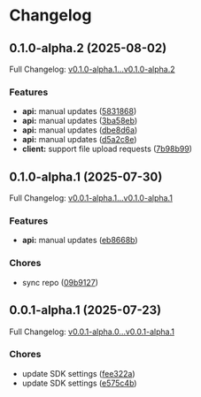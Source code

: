 # Changelog

## 0.1.0-alpha.2 (2025-08-02)

Full Changelog: [v0.1.0-alpha.1...v0.1.0-alpha.2](https://github.com/joinanvil/python-sdk/compare/v0.1.0-alpha.1...v0.1.0-alpha.2)

### Features

* **api:** manual updates ([5831868](https://github.com/joinanvil/python-sdk/commit/58318680ff4dfeaedea49f27693365757d2baf6b))
* **api:** manual updates ([3ba58eb](https://github.com/joinanvil/python-sdk/commit/3ba58eb3f94ba60d7929105bb13db3acbafbb63f))
* **api:** manual updates ([dbe8d6a](https://github.com/joinanvil/python-sdk/commit/dbe8d6a806f3b172456a205e759dddccb3854c21))
* **api:** manual updates ([d5a2c8e](https://github.com/joinanvil/python-sdk/commit/d5a2c8eedd4c9f5e76f984aab23d1346cacafc7f))
* **client:** support file upload requests ([7b98b99](https://github.com/joinanvil/python-sdk/commit/7b98b99d1a8ef5b9445243b2bdf71eab19f39a3c))

## 0.1.0-alpha.1 (2025-07-30)

Full Changelog: [v0.0.1-alpha.1...v0.1.0-alpha.1](https://github.com/joinanvil/python-sdk/compare/v0.0.1-alpha.1...v0.1.0-alpha.1)

### Features

* **api:** manual updates ([eb8668b](https://github.com/joinanvil/python-sdk/commit/eb8668b4222475b12787cbf54109dc60917ad476))


### Chores

* sync repo ([09b9127](https://github.com/joinanvil/python-sdk/commit/09b9127d3c1d3a8b0db8613057e6b105d9896efd))

## 0.0.1-alpha.1 (2025-07-23)

Full Changelog: [v0.0.1-alpha.0...v0.0.1-alpha.1](https://github.com/Blueplanai/python-sdk/compare/v0.0.1-alpha.0...v0.0.1-alpha.1)

### Chores

* update SDK settings ([fee322a](https://github.com/Blueplanai/python-sdk/commit/fee322ad737e28f060a74d0c27d3936f42b9a4a4))
* update SDK settings ([e575c4b](https://github.com/Blueplanai/python-sdk/commit/e575c4b9e7ed1a351ed982975553c4b02a76b2b8))
